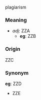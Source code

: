 plagiarism
### Meaning
+ _adj_: ZZA
    + __eg__: ZZB

### Origin

ZZC

### Synonym

__eg__: ZZD

+ ZZE


